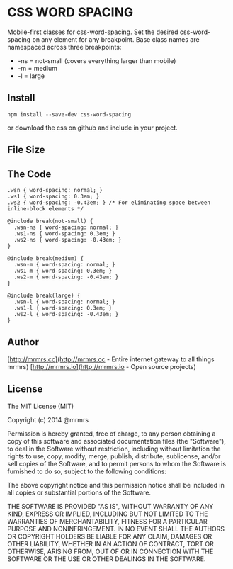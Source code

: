 # CSS WORD SPACING

  Mobile-first classes for css-word-spacing.
  Set the desired css-word-spacing on any element for any breakpoint.
  Base class names are namespaced across three breakpoints:

*  -ns = not-small (covers everything larger than mobile)
*  -m  = medium
*  -l  = large

## Install
```
npm install --save-dev css-word-spacing
```
or download the css on github and include in your project.

## File Size


## The Code
```
.wsn { word-spacing: normal; }
.ws1 { word-spacing: 0.3em; }
.ws2 { word-spacing: -0.43em; } /* For eliminating space between inline-block elements */

@include break(not-small) {
  .wsn-ns { word-spacing: normal; }
  .ws1-ns { word-spacing: 0.3em; }
  .ws2-ns { word-spacing: -0.43em; }
}

@include break(medium) {
  .wsn-m { word-spacing: normal; }
  .ws1-m { word-spacing: 0.3em; }
  .ws2-m { word-spacing: -0.43em; }
}

@include break(large) {
  .wsn-l { word-spacing: normal; }
  .ws1-l { word-spacing: 0.3em; }
  .ws2-l { word-spacing: -0.43em; }
}

```

## Author

[http://mrmrs.cc](http://mrmrs.cc - Entire internet gateway to all things mrmrs)
[http://mrmrs.io](http://mrmrs.io - Open source projects)

## License

The MIT License (MIT)

Copyright (c) 2014 @mrmrs

Permission is hereby granted, free of charge, to any person obtaining a copy
of this software and associated documentation files (the "Software"), to deal
in the Software without restriction, including without limitation the rights
to use, copy, modify, merge, publish, distribute, sublicense, and/or sell
copies of the Software, and to permit persons to whom the Software is
furnished to do so, subject to the following conditions:

The above copyright notice and this permission notice shall be included in
all copies or substantial portions of the Software.

THE SOFTWARE IS PROVIDED "AS IS", WITHOUT WARRANTY OF ANY KIND, EXPRESS OR
IMPLIED, INCLUDING BUT NOT LIMITED TO THE WARRANTIES OF MERCHANTABILITY,
FITNESS FOR A PARTICULAR PURPOSE AND NONINFRINGEMENT. IN NO EVENT SHALL THE
AUTHORS OR COPYRIGHT HOLDERS BE LIABLE FOR ANY CLAIM, DAMAGES OR OTHER
LIABILITY, WHETHER IN AN ACTION OF CONTRACT, TORT OR OTHERWISE, ARISING FROM,
OUT OF OR IN CONNECTION WITH THE SOFTWARE OR THE USE OR OTHER DEALINGS IN
THE SOFTWARE.

